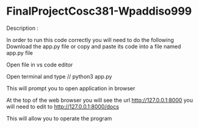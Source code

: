 # FinalProjectCosc381-Wpaddiso999

Description : 


In order to run this code correctly you will need to do the following
Download the app.py file or copy and paste its code into a file named app.py file


Open file in vs code editor


Open terminal and type // python3 app.py


This will prompt you to open application in browser


At the top of the web browser you will see the url http://127.0.0.1:8000 you will need to edit to http://127.0.0.1:8000/docs 


This will allow you to operate the program

